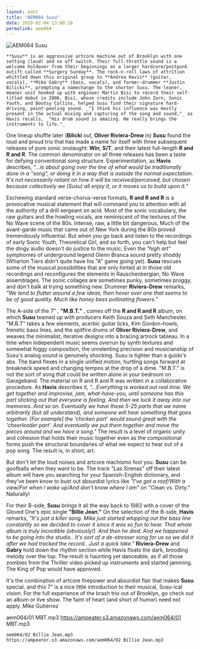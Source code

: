```yaml
---
layout: post
title: "AEM064 Susu"
date: 2010-02-04 13:00:18
permalink: aem064
---
```

![AEM064 Susu](https://ampeater.s3.amazonaws.com/aem064/Susu.jpg)

    **Susu** is an aggressive artcore machine out of Brooklyn with one setting (loud) and no off switch. Their full-throttle sound is a welcome holdover from their beginnings as a larger hardcore/postpunk outift called **Surgery Sunday**. The rock-n-roll laws of attrition whittled down this original group to **Andrea Havis** (guitar, vocals), **Mike Gabry** (bass, vocals), and former-drummer **Justin Bilicki**, prompting a namechange to the shorter Susu. The leaner, meaner unit hooked up with engineer Martin Bisi to record their self-titled debut in 2006. Bisi, whose credits include John Zorn, Sonic Youth, and Bootsy Collins, helped Susu find their signature hard-driving, paint-peeling sound. _"I think his influence was mostly present in the actual mixing and capturing of the song and sound,"_ as Havis recalls, _"His drum sound is amazing. He really brings the instruments to life."_

One lineup shuffle later (**Bilicki** out, **Oliver Riviera-Drew** in) **Susu** found the loud and proud trio that has made a name for itself with three subsequent releases of pure sonic onslaught: **Win**, **S/T**, and their latest full-length **R and R and R**. The common denominator on all three releases has been a taste for defying conventional song structure. Experimentation, as **Havis** describes, _"...is about going over the line of what would be traditionally done in a "song", or doing it in a way that is outside the normal expectation. It's not necessarily reliant on how it will be received/perceived, but chosen because collectively we (Susu) all enjoy it, or it moves us to build upon it."_

Eschewing standard verse-chorus-verse formats, **R and R and R** is a provocative musical statement that will command you to attention with all the authority of a drill sergeant on acid. Most of the sonic vocabulary, the raw guitars and the howling vocals, are reminiscent of the textures of the No Wave scene of the 80s. Intense, raw, a little bit dangerous. Much of the avant-garde music that came out of New York during the 80s proved tremendously influential. But when you go back and listen to the recordings of early Sonic Youth, Theoretical Girl, and so forth, you can't help but feel the dingy audio doesn't do justice to the music. Even the _"high art"_ symphonies of underground legend Glenn Branca sound pretty shoddy (Wharton Tiers didn't quite have his "A" game going yet). **Susu** rescues some of the musical possibilities that are only hinted at in those old recordings and reconfigures the elements in Rauschenbergian, No Wave assemblages. The sonic collages are sometimes punky, sometimes proggy, and don't balk at trying something new. Drummer **Riviera-Drew** remarks, _"We tend to flutter around a few ideas, then hover over one that seems to be of good quality. Much like honey bees pollinating flowers."_

The A-side of the 7" , **"M.B.T."** , comes off the **R and R and R** album, on which **Susu** teamed up with producers Keith Souza and Seth Manchester. "M.B.T" takes a few elements, acerbic guitar licks, Kim Gordon-howls, frenetic bass lines, and the spitfire drums of **Oliver Riviera-Drew**, and weaves the minimalist, iterative designs into a bracing artrock tableau. In a time when independent music seems overrun by synth textures and somewhat foggy composition, the unrelenting precision and musicianship of Susu's analog sound is genuinely shocking. Susu is tighter than a guido's abs. The band flexes in a single unified motion, hurtling songs forward at breakneck speed and changing tempos at the drop of a dime. "M.B.T." is not the sort of song that could be written alone in your bedroom on Garageband. The material on R and R and R was written in a collaborative procedure. As **Havis** describes it, _"...Everything is worked out real time. We get together and improvise, jam, what-have-you, until someone has this part sticking out that everyone is feeling. And then we tuck it away into our memories. And so on. Eventually we have these 5-25 parts that we name arbitrarily (but all understand), and someone will hear something that goes together. \[For example\] the 'chicken part' would sound great with the 'cheerleader part'. And eventually we put them together and move the pieces around and we have a song."_ The result is a level of organic unity and cohesion that holds their music together even as the compositional forms push the structural boundaries of what we expect to hear out of a pop song. The result is, in short, art.

But don't let the loud noises and artcore machismo fool you. **Susu** can be goofballs when they want to be. The track "Las Sirenas" off their latest album will have you searching for your Spanish-English dictionary, and they've been know to bust out absurdist lyrics like _"I've got a roof/With a view/For when I wake up/And don't know where I am"_ on "Clean vs. Dirty." Naturally!

For their B-side, **Susu** brings it all the way back to 1983 with a cover of the Gloved One's epic single **"Billie Jean."** On the selection of the B-side, **Havis** remarks, _"It's just a killer song. Mike just started whipping out the bass line constantly so we decided to cover it since it was so fun to hear. That whole album is truly incredible (obviously!). And then he died. And we happened to be going into the studio.. It's sort of a de-stresser song for us so we did it after we had tracked the record.. Just a quick take."_ **Riviera-Drew** and **Gabry** hold down the rhythm section while Havis floats the dark, brooding melody over the top. The result is haunting yet danceable, as if all those zombies from the Thriller video picked up instruments and started jamming. The King of Pop would have approved.

It's the combination of artcore firepower and absurdist flair that makes **Susu** special, and this 7" is a nice little introduction to their musical, Susu-ical vision. For the full experience of the brash trio out of Brooklyn, go check out an album or live show. The faint of heart (and short of humor) need not apply. Mike Gutierrez
  
  aem064/01 MBT.mp3
    https://ampeater.s3.amazonaws.com/aem064/01 MBT.mp3
    
    aem064/02 Billie Jean.mp3
    https://ampeater.s3.amazonaws.com/aem064/02 Billie Jean.mp3
    
    